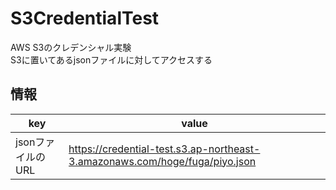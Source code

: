 # S3CredentialTest
AWS S3のクレデンシャル実験  
S3に置いてあるjsonファイルに対してアクセスする  

## 情報

|key|value|
|---|---|
|jsonファイルのURL|https://credential-test.s3.ap-northeast-3.amazonaws.com/hoge/fuga/piyo.json|
